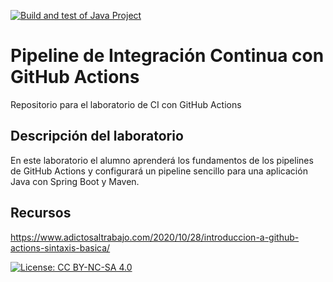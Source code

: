 [![Build and test of Java Project](https://github.com/ETSISI-EMS/ems2024-lab-1-3-ci-github-actions-juanguzman0434/actions/workflows/main.yml/badge.svg)](https://github.com/ETSISI-EMS/ems2024-lab-1-3-ci-github-actions-juanguzman0434/actions/workflows/main.yml)

# Pipeline de Integración Continua con GitHub Actions

Repositorio para el laboratorio de CI con GitHub Actions

## Descripción del laboratorio

En este laboratorio el alumno aprenderá los fundamentos de los pipelines de GitHub Actions y configurará un pipeline
sencillo para una aplicación Java con Spring Boot y Maven. 

## Recursos
https://www.adictosaltrabajo.com/2020/10/28/introduccion-a-github-actions-sintaxis-basica/

[![License: CC BY-NC-SA 4.0](https://img.shields.io/badge/License-CC_BY--NC--SA_4.0-lightgrey.svg)](https://creativecommons.org/licenses/by-nc-sa/4.0/)
